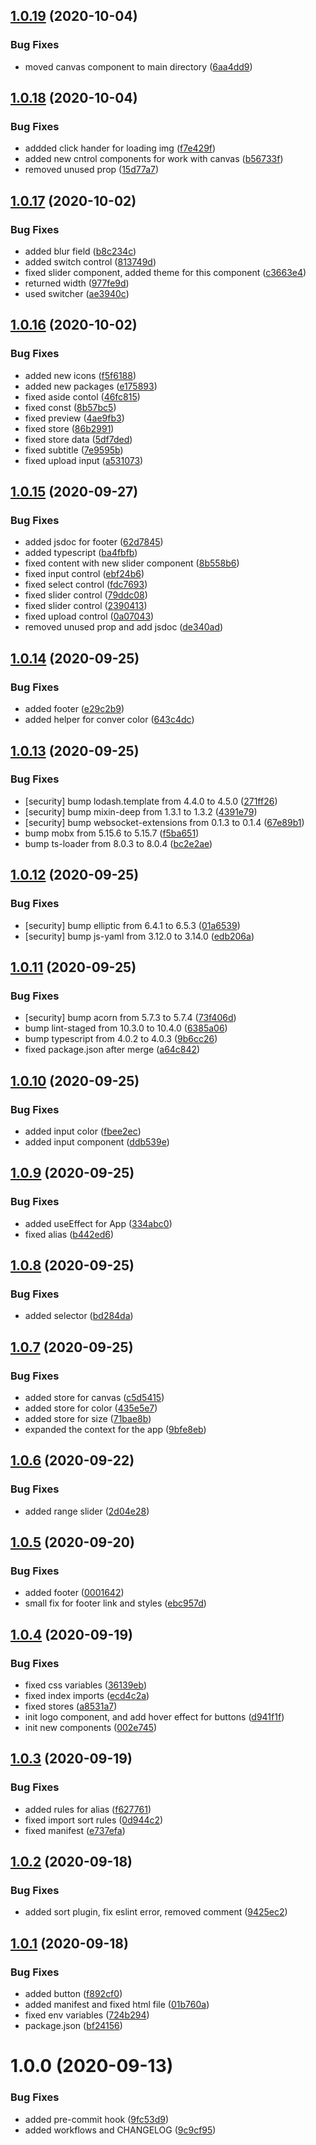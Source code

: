 ## [1.0.19](https://github.com/Alexandrshy/tiro/compare/v1.0.18...v1.0.19) (2020-10-04)


### Bug Fixes

* moved canvas component to main directory ([6aa4dd9](https://github.com/Alexandrshy/tiro/commit/6aa4dd9f7aa0e76b1937eeb6ee44e252ea727971))

## [1.0.18](https://github.com/Alexandrshy/tiro/compare/v1.0.17...v1.0.18) (2020-10-04)


### Bug Fixes

* addded click hander for loading img ([f7e429f](https://github.com/Alexandrshy/tiro/commit/f7e429f74e493d378badb8125b65dbaaa962abc6))
* added new cntrol components for work with canvas ([b56733f](https://github.com/Alexandrshy/tiro/commit/b56733fd400b93addc22103ce9701960d4433bee))
* removed unused prop ([15d77a7](https://github.com/Alexandrshy/tiro/commit/15d77a76ff8d0109d86cf6cb83c22056c54c4736))

## [1.0.17](https://github.com/Alexandrshy/tiro/compare/v1.0.16...v1.0.17) (2020-10-02)


### Bug Fixes

* added blur field ([b8c234c](https://github.com/Alexandrshy/tiro/commit/b8c234caaa7a83740c75fb9d0b2d898bd1b96f31))
* added switch control ([813749d](https://github.com/Alexandrshy/tiro/commit/813749d566e9a11b40a0512a521556d6692eee4b))
* fixed slider component, added theme for this component ([c3663e4](https://github.com/Alexandrshy/tiro/commit/c3663e400ffbe20275a0d1bffecfd585222e8f2a))
* returned width ([977fe9d](https://github.com/Alexandrshy/tiro/commit/977fe9d42f761e9bd2a7613f624a3f63adce2584))
* used switcher ([ae3940c](https://github.com/Alexandrshy/tiro/commit/ae3940cbdd9573d73366cf111b32ad9aaff5235c))

## [1.0.16](https://github.com/Alexandrshy/tiro/compare/v1.0.15...v1.0.16) (2020-10-02)


### Bug Fixes

* added new icons ([f5f6188](https://github.com/Alexandrshy/tiro/commit/f5f6188fe116b569ff4bd3ce371ffe035f8c30f1))
* added new packages ([e175893](https://github.com/Alexandrshy/tiro/commit/e17589365cc3026a97669529810e0c8517fc7c46))
* fixed aside contol ([46fc815](https://github.com/Alexandrshy/tiro/commit/46fc8152edc2641fc6418c41ed894a0215b42877))
* fixed const ([8b57bc5](https://github.com/Alexandrshy/tiro/commit/8b57bc5dcb4971aea3d156e5c23eb26631ec2d89))
* fixed preview ([4ae9fb3](https://github.com/Alexandrshy/tiro/commit/4ae9fb32478d3e1bdda51a19da071c59b6519a6c))
* fixed store ([86b2991](https://github.com/Alexandrshy/tiro/commit/86b299161a0cf0f2fb48ce160749c2f29d2a620a))
* fixed store data ([5df7ded](https://github.com/Alexandrshy/tiro/commit/5df7dedec0d18e8b129c55fbc7f9f9b3480d1d4d))
* fixed subtitle ([7e9595b](https://github.com/Alexandrshy/tiro/commit/7e9595b281640fdcdbc516fb16e801733e0e98da))
* fixed upload input ([a531073](https://github.com/Alexandrshy/tiro/commit/a531073c82d145f6a359414a97738574b620119b))

## [1.0.15](https://github.com/Alexandrshy/tiro/compare/v1.0.14...v1.0.15) (2020-09-27)


### Bug Fixes

* added jsdoc for footer ([62d7845](https://github.com/Alexandrshy/tiro/commit/62d78455d775432efad08625633d621e1c711bef))
* added typescript ([ba4fbfb](https://github.com/Alexandrshy/tiro/commit/ba4fbfb5e546d511c9a8e904c06ce4b161ab9e24))
* fixed content with new slider component ([8b558b6](https://github.com/Alexandrshy/tiro/commit/8b558b64025ad2415da8e782d57bf0870b1f3034))
* fixed input control ([ebf24b6](https://github.com/Alexandrshy/tiro/commit/ebf24b65c534b6a0d0eefe2bebedcf077ac847be))
* fixed select control ([fdc7693](https://github.com/Alexandrshy/tiro/commit/fdc7693ff3feca584412fe46c897b79a196e77e2))
* fixed slider control ([79ddc08](https://github.com/Alexandrshy/tiro/commit/79ddc08f776fef78d4487d82c8fa7c75cd378fce))
* fixed slider control ([2390413](https://github.com/Alexandrshy/tiro/commit/239041318653fa4ce55387c49c251192368b7b21))
* fixed upload control ([0a07043](https://github.com/Alexandrshy/tiro/commit/0a07043fbe7f4d9858629fc76c44d62733e6ac9c))
* removed unused prop and add jsdoc ([de340ad](https://github.com/Alexandrshy/tiro/commit/de340ad0bc4e5e2fdae3ba0c8f61a0c58ef9de0f))

## [1.0.14](https://github.com/Alexandrshy/tiro/compare/v1.0.13...v1.0.14) (2020-09-25)


### Bug Fixes

* added footer ([e29c2b9](https://github.com/Alexandrshy/tiro/commit/e29c2b92543efc0c453d4da1aab082a730802ede))
* added helper for conver color ([643c4dc](https://github.com/Alexandrshy/tiro/commit/643c4dc61c73ddcb9d01ed6b7ded13c0eb52b1af))

## [1.0.13](https://github.com/Alexandrshy/tiro/compare/v1.0.12...v1.0.13) (2020-09-25)


### Bug Fixes

* [security] bump lodash.template from 4.4.0 to 4.5.0 ([271ff26](https://github.com/Alexandrshy/tiro/commit/271ff2610bf51856325899fd3dee6540cf4f6968))
* [security] bump mixin-deep from 1.3.1 to 1.3.2 ([4391e79](https://github.com/Alexandrshy/tiro/commit/4391e79f2350970a3bce136c6c8094a06dfe5972))
* [security] bump websocket-extensions from 0.1.3 to 0.1.4 ([67e89b1](https://github.com/Alexandrshy/tiro/commit/67e89b1c7a319e4b92f5897b9f0507d144e09198))
* bump mobx from 5.15.6 to 5.15.7 ([f5ba651](https://github.com/Alexandrshy/tiro/commit/f5ba651c32a275cc4b2207fa8f730e22a35f2682))
* bump ts-loader from 8.0.3 to 8.0.4 ([bc2e2ae](https://github.com/Alexandrshy/tiro/commit/bc2e2ae5fcff217989d34baf4a32f1d80ceed434))

## [1.0.12](https://github.com/Alexandrshy/tiro/compare/v1.0.11...v1.0.12) (2020-09-25)


### Bug Fixes

* [security] bump elliptic from 6.4.1 to 6.5.3 ([01a6539](https://github.com/Alexandrshy/tiro/commit/01a6539e5e9f8e5fb845962ede1c9aebd1760a23))
* [security] bump js-yaml from 3.12.0 to 3.14.0 ([edb206a](https://github.com/Alexandrshy/tiro/commit/edb206a02d5e366a35328ab6e99490297c0a51dc))

## [1.0.11](https://github.com/Alexandrshy/tiro/compare/v1.0.10...v1.0.11) (2020-09-25)


### Bug Fixes

* [security] bump acorn from 5.7.3 to 5.7.4 ([73f406d](https://github.com/Alexandrshy/tiro/commit/73f406d7fa84e8bf718f62bea14a8eea301aeb15))
* bump lint-staged from 10.3.0 to 10.4.0 ([6385a06](https://github.com/Alexandrshy/tiro/commit/6385a067055fa7e4e11b01d53f2eff0ca5027045))
* bump typescript from 4.0.2 to 4.0.3 ([9b6cc26](https://github.com/Alexandrshy/tiro/commit/9b6cc2692c869c01af47dee5a5a8896f0ab9e4b0))
* fixed package.json after merge ([a64c842](https://github.com/Alexandrshy/tiro/commit/a64c842f082f1ec77b52f03c53a5437ad01d03ae))

## [1.0.10](https://github.com/Alexandrshy/tiro/compare/v1.0.9...v1.0.10) (2020-09-25)


### Bug Fixes

* added input color ([fbee2ec](https://github.com/Alexandrshy/tiro/commit/fbee2ecb5ebb1f27597a118d8357f6c531d7469a))
* added input component ([ddb539e](https://github.com/Alexandrshy/tiro/commit/ddb539e131563b410be0958285907e6aebcd2e88))

## [1.0.9](https://github.com/Alexandrshy/tiro/compare/v1.0.8...v1.0.9) (2020-09-25)


### Bug Fixes

* added useEffect for App ([334abc0](https://github.com/Alexandrshy/tiro/commit/334abc0f223ecdca808829de07b284376f983846))
* fixed alias ([b442ed6](https://github.com/Alexandrshy/tiro/commit/b442ed642fd6d7c6805619ced43eed75970a9460))

## [1.0.8](https://github.com/Alexandrshy/tiro/compare/v1.0.7...v1.0.8) (2020-09-25)


### Bug Fixes

* added selector ([bd284da](https://github.com/Alexandrshy/tiro/commit/bd284daca339b68460b21f030070a138b6374bc6))

## [1.0.7](https://github.com/Alexandrshy/tiro/compare/v1.0.6...v1.0.7) (2020-09-25)


### Bug Fixes

* added store for canvas ([c5d5415](https://github.com/Alexandrshy/tiro/commit/c5d5415799466bbda2e7ae171573f18587887e75))
* added store for color ([435e5e7](https://github.com/Alexandrshy/tiro/commit/435e5e7c3d649773811ae6a09caa09a95f164052))
* added store for size ([71bae8b](https://github.com/Alexandrshy/tiro/commit/71bae8b081d6553317938e2beb2ea74f6fb455ba))
* expanded the context for the app ([9bfe8eb](https://github.com/Alexandrshy/tiro/commit/9bfe8eb1dbe0131bba69d5494b682c207c00446a))

## [1.0.6](https://github.com/Alexandrshy/tiro/compare/v1.0.5...v1.0.6) (2020-09-22)


### Bug Fixes

* added range slider ([2d04e28](https://github.com/Alexandrshy/tiro/commit/2d04e28588f52f25fc9f4a420613952150c7d759))

## [1.0.5](https://github.com/Alexandrshy/tiro/compare/v1.0.4...v1.0.5) (2020-09-20)


### Bug Fixes

* added footer ([0001642](https://github.com/Alexandrshy/tiro/commit/0001642f5cfcb900804efcae22757d90ca36a95e))
* small fix for footer link and styles ([ebc957d](https://github.com/Alexandrshy/tiro/commit/ebc957db7fb24f0b675676079286aa8a8971063e))

## [1.0.4](https://github.com/Alexandrshy/tiro/compare/v1.0.3...v1.0.4) (2020-09-19)


### Bug Fixes

* fixed css variables ([36139eb](https://github.com/Alexandrshy/tiro/commit/36139eb207893a20afa723291c242f3089ea760a))
* fixed index imports ([ecd4c2a](https://github.com/Alexandrshy/tiro/commit/ecd4c2a77fd22e1eab7a5907ea8658ae80627f4d))
* fixed stores ([a8531a7](https://github.com/Alexandrshy/tiro/commit/a8531a726558d07a243514978e2930536039a378))
* init logo component, and add hover effect for buttons ([d941f1f](https://github.com/Alexandrshy/tiro/commit/d941f1f363e49b7c16828019e8272215d540f999))
* init new components ([002e745](https://github.com/Alexandrshy/tiro/commit/002e745ce4687950d77c448a4c2a388c89ff7158))

## [1.0.3](https://github.com/Alexandrshy/tiro/compare/v1.0.2...v1.0.3) (2020-09-19)


### Bug Fixes

* added rules for alias ([f627761](https://github.com/Alexandrshy/tiro/commit/f627761e96cd23f58186b398462b39a9bc1901d5))
* fixed import sort rules ([0d944c2](https://github.com/Alexandrshy/tiro/commit/0d944c269517a788aff9e05cc0649425cd7c5ba8))
* fixed manifest ([e737efa](https://github.com/Alexandrshy/tiro/commit/e737efa12372c68008dcb2994a737480da84ae81))

## [1.0.2](https://github.com/Alexandrshy/tiro/compare/v1.0.1...v1.0.2) (2020-09-18)


### Bug Fixes

* added sort plugin, fix eslint error, removed comment ([9425ec2](https://github.com/Alexandrshy/tiro/commit/9425ec23dae7e1a75807cd7ef0593c06fae5e487))

## [1.0.1](https://github.com/Alexandrshy/tiro/compare/v1.0.0...v1.0.1) (2020-09-18)


### Bug Fixes

* added button ([f892cf0](https://github.com/Alexandrshy/tiro/commit/f892cf068613120ebac474a7e06e38c7faa3ff2f))
* added manifest and fixed html file ([01b760a](https://github.com/Alexandrshy/tiro/commit/01b760a71f4324928bfcf660a197794df5af13f4))
* fixed env variables ([724b294](https://github.com/Alexandrshy/tiro/commit/724b294bbb94f1113905873dfa201114827bc5d2))
* package.json ([bf24156](https://github.com/Alexandrshy/tiro/commit/bf241568810f3ee0e9502366736af49e1eba9748))

# 1.0.0 (2020-09-13)


### Bug Fixes

* added pre-commit hook ([9fc53d9](https://github.com/Alexandrshy/tiro/commit/9fc53d9cf37cc365e81748675f1852fac25e72eb))
* added workflows and CHANGELOG ([9c9cf95](https://github.com/Alexandrshy/tiro/commit/9c9cf95d9ec964ead28f6b8ef9a9bad383f3dd78))
